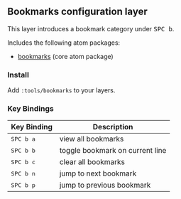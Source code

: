 ## Bookmarks configuration layer

This layer introduces a bookmark category under <kbd>SPC b</kbd>.

Includes the following atom packages:

* [bookmarks](https://github.com/atom/bookmarks) (core atom package)

### Install

Add `:tools/bookmarks` to your layers.

### Key Bindings

| Key Binding          | Description                     |
|----------------------|---------------------------------|
| <kbd> SPC b a </kbd> | view all bookmarks              |
| <kbd> SPC b b </kbd> | toggle bookmark on current line |
| <kbd> SPC b c </kbd> | clear all bookmarks             |
| <kbd> SPC b n </kbd> | jump to next bookmark           |
| <kbd> SPC b p </kbd> | jump to previous bookmark       |
